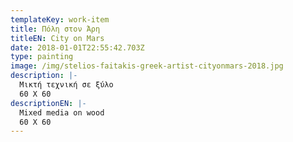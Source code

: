 ```yaml
---
templateKey: work-item
title: Πόλη στον Άρη
titleEN: City on Mars
date: 2018-01-01T22:55:42.703Z
type: painting
image: /img/stelios-faitakis-greek-artist-cityonmars-2018.jpg
description: |-
  Μικτή τεχνική σε ξύλο
  60 X 60
descriptionEN: |-
  Mixed media on wood
  60 X 60
---
```

